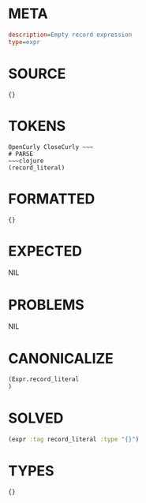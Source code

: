 # META
~~~ini
description=Empty record expression
type=expr
~~~
# SOURCE
~~~roc
{}
~~~
# TOKENS
~~~text
OpenCurly CloseCurly ~~~
# PARSE
~~~clojure
(record_literal)
~~~
# FORMATTED
~~~roc
{}
~~~
# EXPECTED
NIL
# PROBLEMS
NIL
# CANONICALIZE
~~~clojure
(Expr.record_literal
)
~~~
# SOLVED
~~~clojure
(expr :tag record_literal :type "{}")
~~~
# TYPES
~~~roc
{}
~~~
